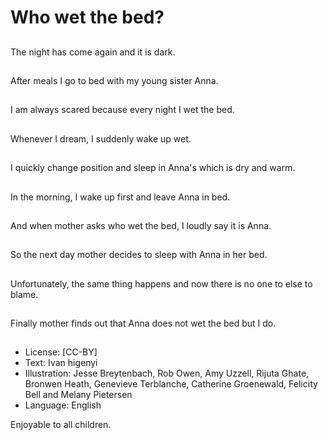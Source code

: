 # Who wet the bed?

##
The night has come again and it
is dark.

##
After meals I go to bed with my
young sister Anna.

##
I am always scared because
every night I wet the bed.

##
Whenever I dream, I suddenly
wake up wet.

##
I quickly change position and
sleep in Anna's which is dry and
warm.

##
In the morning, I wake up first
and leave Anna in bed.

##
And when mother asks who wet
the bed, I loudly say it is Anna.

##
So the next day mother decides
to sleep with Anna in her bed.

##
Unfortunately, the same thing
happens and now there is no
one to else to blame.

##
Finally mother finds out that
Anna does not wet the bed but I
do.

##
* License: [CC-BY]
* Text: Ivan higenyi
* Illustration: Jesse Breytenbach, Rob Owen, Amy Uzzell, Rijuta Ghate, Bronwen Heath, Genevieve Terblanche, Catherine Groenewald, Felicity Bell and Melany Pietersen
* Language: English

Enjoyable to all children.
